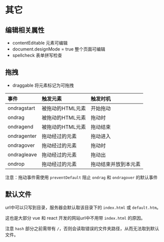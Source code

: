# 其它

## 编辑相关属性

* contentEditable 元素可编辑
* document.designMode = true 整个页面可编辑
* spellcheck 表单拼写检查

## 拖拽

* draggable 将元素标记为可拖拽

| 事件 | 触发元素 | 触发时机 |
| :--  | :-- | :-- |
| ondragstart | 被拖动的HTML元素 | 开始拖动 |
| ondrag | 被拖动的HTML元素 | 拖动时 |
| ondragend | 被拖动的HTML元素 | 拖动结束 |
| ondragenter | 拖动经过的元素 | 拖动进入 |
| ondragover | 拖动经过的元素 | 拖动时 |
| ondragleave | 拖动经过的元素 | 拖动出 |
| ondrop | 拖动经过的元素 | 拖动结束并放到本元素 |

注意：拖动事件需使用 `preventDefault` 阻止 `ondrag` 和 `ondragover` 的默认事件

## 默认文件

url中可以只写到目录，服务器会默认取该目录下的 `index.html` 或 `default.htm`。

这也是大部分 vue 和 react 开发的网站url中不用带 `index.html` 的原因。

注意 `hash` 部分之前需带有 `/`，否则会读取错误的文件夹路径，从而无法取到默认文件。
